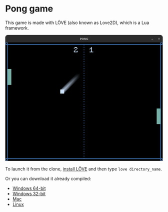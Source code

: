 # Pong game

This game is made with LÖVE (also known as Love2D), which is a Lua framework.

![](./ingame_screenshot.png)

To launch it from the clone, [install LÖVE](https://love2d.org/#download) and then type ``love directory_name``.

Or you can download it already compiled:
- [Windows 64-bit](https://drive.google.com/file/d/1aLPK43SrrZ6pjd4u1a6FRDEK4knDlCj2/view?usp=sharing)
- [Windows 32-bit](https://drive.google.com/file/d/1dvCUwX63VWc4xC4dJyKX7R8ncvzy-Tnr/view?usp=sharing)
- [Mac](https://drive.google.com/file/d/1th1lx6F7s0woTE8Ms8rjjjgk8olOx4Pr/view?usp=sharing)
- [Linux](https://drive.google.com/file/d/1FZ0SUoecl0avoehFgFWQjeFwjhGUTNFK/view?usp=sharing)
